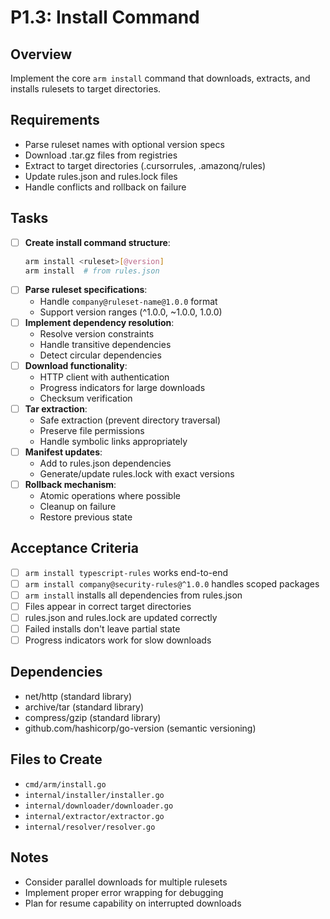# P1.3: Install Command

## Overview
Implement the core `arm install` command that downloads, extracts, and installs rulesets to target directories.

## Requirements
- Parse ruleset names with optional version specs
- Download .tar.gz files from registries
- Extract to target directories (.cursorrules, .amazonq/rules)
- Update rules.json and rules.lock files
- Handle conflicts and rollback on failure

## Tasks
- [ ] **Create install command structure**:
  ```bash
  arm install <ruleset>[@version]
  arm install  # from rules.json
  ```
- [ ] **Parse ruleset specifications**:
  - Handle `company@ruleset-name@1.0.0` format
  - Support version ranges (^1.0.0, ~1.0.0, 1.0.0)
- [ ] **Implement dependency resolution**:
  - Resolve version constraints
  - Handle transitive dependencies
  - Detect circular dependencies
- [ ] **Download functionality**:
  - HTTP client with authentication
  - Progress indicators for large downloads
  - Checksum verification
- [ ] **Tar extraction**:
  - Safe extraction (prevent directory traversal)
  - Preserve file permissions
  - Handle symbolic links appropriately
- [ ] **Manifest updates**:
  - Add to rules.json dependencies
  - Generate/update rules.lock with exact versions
- [ ] **Rollback mechanism**:
  - Atomic operations where possible
  - Cleanup on failure
  - Restore previous state

## Acceptance Criteria
- [ ] `arm install typescript-rules` works end-to-end
- [ ] `arm install company@security-rules@^1.0.0` handles scoped packages
- [ ] `arm install` installs all dependencies from rules.json
- [ ] Files appear in correct target directories
- [ ] rules.json and rules.lock are updated correctly
- [ ] Failed installs don't leave partial state
- [ ] Progress indicators work for slow downloads

## Dependencies
- net/http (standard library)
- archive/tar (standard library)
- compress/gzip (standard library)
- github.com/hashicorp/go-version (semantic versioning)

## Files to Create
- `cmd/arm/install.go`
- `internal/installer/installer.go`
- `internal/downloader/downloader.go`
- `internal/extractor/extractor.go`
- `internal/resolver/resolver.go`

## Notes
- Consider parallel downloads for multiple rulesets
- Implement proper error wrapping for debugging
- Plan for resume capability on interrupted downloads